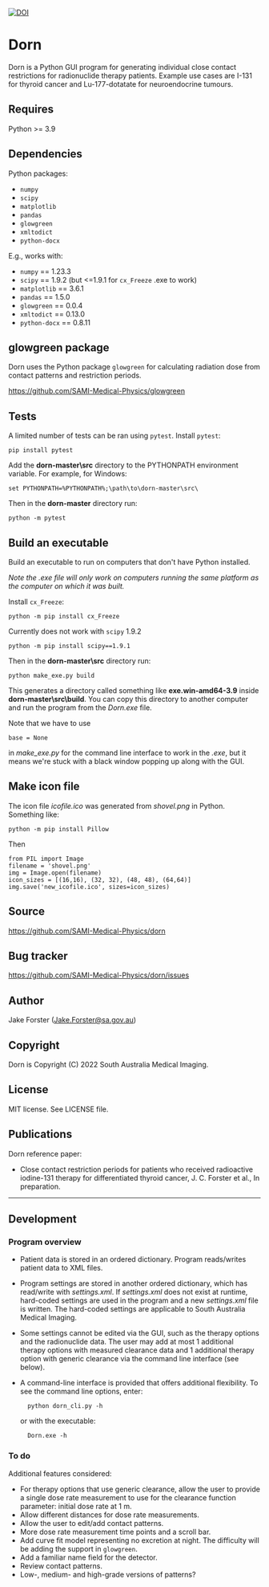 [![DOI](https://zenodo.org/badge/549013816.svg)](https://zenodo.org/badge/latestdoi/549013816)

# Dorn

Dorn is a Python GUI program for generating individual close contact restrictions for radionuclide therapy patients.
Example use cases are I-131 for thyroid cancer and Lu-177-dotatate for neuroendocrine tumours.

## Requires

Python >= 3.9

## Dependencies

Python packages:
- `numpy`
- `scipy`
- `matplotlib`
- `pandas`
- `glowgreen`
- `xmltodict`
- `python-docx`

E.g., works with:
- `numpy` == 1.23.3
- `scipy` == 1.9.2 (but <=1.9.1 for `cx_Freeze` .exe to work)
- `matplotlib` == 3.6.1
- `pandas` == 1.5.0
- `glowgreen` == 0.0.4
- `xmltodict` == 0.13.0
- `python-docx` == 0.8.11

## glowgreen package

Dorn uses the Python package `glowgreen` for calculating radiation dose from contact patterns and restriction periods. 

https://github.com/SAMI-Medical-Physics/glowgreen

## Tests

A limited number of tests can be ran using `pytest`. Install `pytest`:

    pip install pytest


Add the **dorn-master\src** directory to the PYTHONPATH environment variable. For example, for Windows:

    set PYTHONPATH=%PYTHONPATH%;\path\to\dorn-master\src\

Then in the **dorn-master** directory run:

    python -m pytest

## Build an executable

Build an executable to run on computers that don't have Python installed. 

*Note the *.exe* file will only work on computers running the same platform as the computer on which it was built.* 

Install `cx_Freeze`:

    python -m pip install cx_Freeze

Currently does not work with `scipy` 1.9.2

    python -m pip install scipy==1.9.1

Then in the **dorn-master\src** directory run:
    
    python make_exe.py build

This generates a directory called something like **exe.win-amd64-3.9** inside **dorn-master\src\build**. 
You can copy this directory to another computer and run the program from the *Dorn.exe* file.

Note that we have to use

    base = None 

in *make_exe.py* for the command line interface to work in the *.exe*, but it means we're stuck with a black window popping up along with the GUI.

## Make icon file

The icon file *icofile.ico* was generated from *shovel.png* in Python.
Something like:

    python -m pip install Pillow

Then 

    from PIL import Image
    filename = 'shovel.png'
    img = Image.open(filename)
    icon_sizes = [(16,16), (32, 32), (48, 48), (64,64)]
    img.save('new_icofile.ico', sizes=icon_sizes)


## Source 
https://github.com/SAMI-Medical-Physics/dorn

## Bug tracker
https://github.com/SAMI-Medical-Physics/dorn/issues

## Author
Jake Forster (Jake.Forster@sa.gov.au)

## Copyright
Dorn is Copyright (C) 2022 South Australia Medical Imaging.

## License
MIT license. See LICENSE file.

## Publications

Dorn reference paper:
- Close contact restriction periods for patients who received radioactive iodine-131 therapy for differentiated thyroid cancer, J. C. Forster et al., In preparation.

---------------------------------------

## Development

### Program overview

- Patient data is stored in an ordered dictionary. Program reads/writes patient data to XML files.

- Program settings are stored in another ordered dictionary, which has read/write with *settings.xml*.
If *settings.xml* does not exist at runtime, hard-coded settings are used in the program and a new *settings.xml* file is written. 
The hard-coded settings are applicable to South Australia Medical Imaging.

- Some settings cannot be edited via the GUI, such as the therapy options and the radionuclide data. 
The user may add at most 1 additional therapy options with measured clearance data and 1 additional therapy option with generic clearance via the command line interface (see below).

- A command-line interface is provided that offers additional flexibility. To see the command line options, enter:

        python dorn_cli.py -h

    or with the executable:

        Dorn.exe -h


### To do

Additional features considered:

- For therapy options that use generic clearance, allow the user to provide a single dose rate measurement to use for the clearance function parameter: initial dose rate at 1 m.
- Allow different distances for dose rate measurements.
- Allow the user to edit/add contact patterns.
- More dose rate measurement time points and a scroll bar.
- Add curve fit model representing no excretion at night. The difficulty will be adding the support in `glowgreen`.
- Add a familiar name field for the detector.
- Review contact patterns. 
- Low-, medium- and high-grade versions of patterns?
